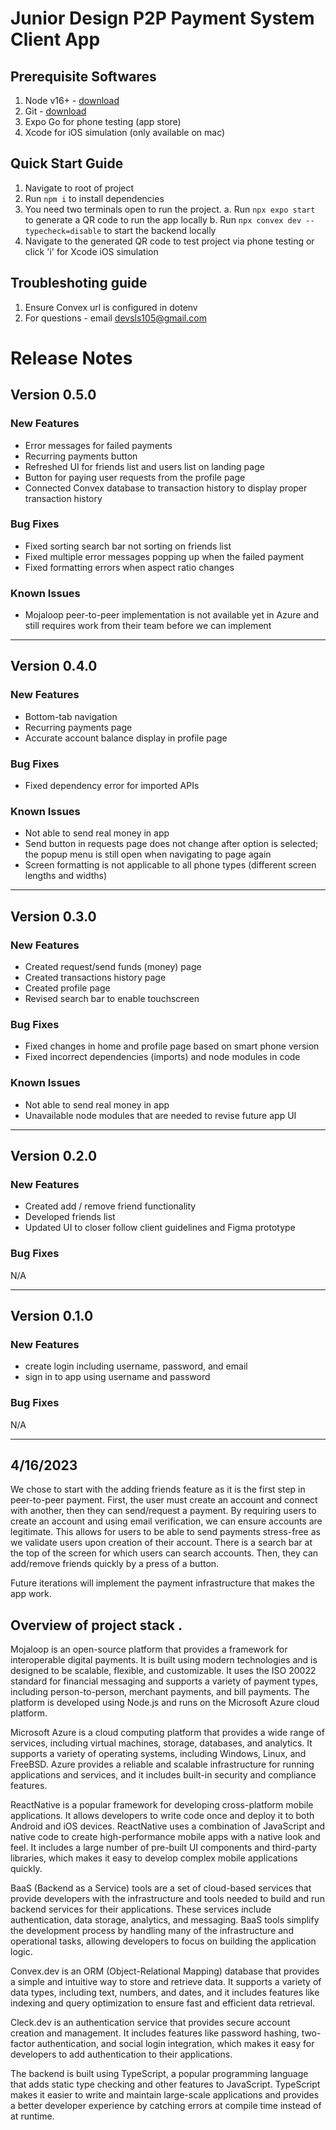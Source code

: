 # Junior Design P2P Payment System Client App

## Prerequisite Softwares
1. Node v16+ - [download](https://nodejs.org/en/download)
2. Git - [download](https://git-scm.com/downloads)
3. Expo Go for phone testing (app store)
4. Xcode for iOS simulation (only available on mac)

## Quick Start Guide
1. Navigate to root of project
2. Run ``npm i`` to install dependencies
3. You need two terminals open to run the project.
   a. Run ``npx expo start`` to generate a QR code to run the app locally
   b. Run ``npx convex dev --typecheck=disable`` to start the backend locally
4. Navigate to the generated QR code to test project via phone testing or click 'i' for Xcode iOS simulation

## Troubleshoting guide
1. Ensure Convex url is configured in dotenv
2. For questions - email devsls105@gmail.com

# Release Notes
## Version 0.5.0
### New Features
* Error messages for failed payments
* Recurring payments button
* Refreshed UI for friends list and users list on landing page
* Button for paying user requests from the profile page
* Connected Convex database to transaction history to display proper transaction history

### Bug Fixes
* Fixed sorting search bar not sorting on friends list
* Fixed multiple error messages popping up when the failed payment
* Fixed formatting errors when aspect ratio changes

### Known Issues
* Mojaloop peer-to-peer implementation is not available yet in Azure and still requires work from their team before we can implement

---

## Version 0.4.0
### New Features
* Bottom-tab navigation
* Recurring payments page
* Accurate account balance display in profile page

### Bug Fixes
* Fixed dependency error for imported APIs

### Known Issues
* Not able to send real money in app
* Send button in requests page does not change after option is selected; the popup menu is still open when navigating to page again
* Screen formatting is not applicable to all phone types (different screen lengths and widths)

---

## Version 0.3.0
### New Features
* Created request/send funds (money) page
* Created transactions history page
* Created profile page
* Revised search bar to enable touchscreen

### Bug Fixes
* Fixed changes in home and profile page based on smart phone version
* Fixed incorrect dependencies (imports) and node modules in code

### Known Issues
* Not able to send real money in app
* Unavailable node modules that are needed to revise future app UI

---

## Version 0.2.0
### New Features
* Created add / remove friend functionality
* Developed friends list
* Updated UI to closer follow client guidelines and Figma prototype

### Bug Fixes
N/A

---

## Version 0.1.0
### New Features
* create login including username, password, and email
* sign in to app using username and password

### Bug Fixes
N/A

---


## 4/16/2023
We chose to start with the adding friends feature as it is the first step in peer-to-peer payment.  First, the user must create an account and connect with another, then they can send/request a payment.  By requiring users to create an account and using email verification, we can ensure accounts are legitimate. This allows for users to be able to send payments stress-free as we validate users upon creation of their account. There is a search bar at the top of the screen for which users can search accounts. Then, they can add/remove friends quickly by a press of a button.

Future iterations will implement the payment infrastructure that makes the app work.


## Overview of project stack .

Mojaloop is an open-source platform that provides a framework for interoperable digital payments. It is built using modern technologies and is designed to be scalable, flexible, and customizable. It uses the ISO 20022 standard for financial messaging and supports a variety of payment types, including person-to-person, merchant payments, and bill payments. The platform is developed using Node.js and runs on the Microsoft Azure cloud platform.

Microsoft Azure is a cloud computing platform that provides a wide range of services, including virtual machines, storage, databases, and analytics. It supports a variety of operating systems, including Windows, Linux, and FreeBSD. Azure provides a reliable and scalable infrastructure for running applications and services, and it includes built-in security and compliance features.

ReactNative is a popular framework for developing cross-platform mobile applications. It allows developers to write code once and deploy it to both Android and iOS devices. ReactNative uses a combination of JavaScript and native code to create high-performance mobile apps with a native look and feel. It includes a large number of pre-built UI components and third-party libraries, which makes it easy to develop complex mobile applications quickly.

BaaS (Backend as a Service) tools are a set of cloud-based services that provide developers with the infrastructure and tools needed to build and run backend services for their applications. These services include authentication, data storage, analytics, and messaging. BaaS tools simplify the development process by handling many of the infrastructure and operational tasks, allowing developers to focus on building the application logic.

Convex.dev is an ORM (Object-Relational Mapping) database that provides a simple and intuitive way to store and retrieve data. It supports a variety of data types, including text, numbers, and dates, and it includes features like indexing and query optimization to ensure fast and efficient data retrieval.

Cleck.dev is an authentication service that provides secure account creation and management. It includes features like password hashing, two-factor authentication, and social login integration, which makes it easy for developers to add authentication to their applications.

The backend is built using TypeScript, a popular programming language that adds static type checking and other features to JavaScript. TypeScript makes it easier to write and maintain large-scale applications and provides a better developer experience by catching errors at compile time instead of at runtime.
